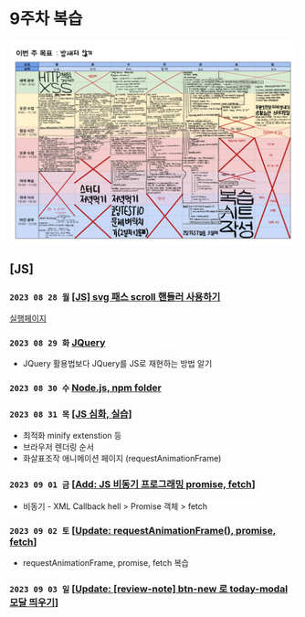 # 9주차 복습
![img](../images/planner_9.png)

## [JS]
### `2023 08 28 월` [[JS] svg 패스 scroll 핸들러 사용하기](https://github.com/sthgml/FES7/commit/19baa825896c41119ec699e622f2183eb706f0db)
[실행페이지](https://sthgml.github.io/FES7/HTML-CSS/20230828/index.html)

### `2023 08 29 화` [JQuery](https://github.com/sthgml/FES7/commit/1b271ebdb013ecf0631c8bd5ddb70cf253580478)
- JQuery 활용법보다 JQuery를 JS로 재현하는 방법 알기


### `2023 08 30 수` [ Node.js, npm folder](https://github.com/sthgml/FES7/commit/5722efe2514eea90a735d4017e218b10794c0130)

### `2023 08 31 목` [[JS 심화, 실습]](https://github.com/sthgml/FES7/commit/140b3a94a02c190c9510cef69241ab26d5f97683)
- 최적화 minify extenstion 등
- 브라우저 렌더링 순서
- 화살표조작 애니메이션 페이지 (requestAnimationFrame)

### `2023 09 01 금` [[Add: JS 비동기 프로그래밍 promise, fetch](https://github.com/sthgml/FES7/commit/1ca9b69f0922fe606ac4734bc35bad6fb4408fdc)]
- 비동기 - XML Callback hell > Promise 객체 > fetch

### `2023 09 02 토` [[Update: requestAnimationFrame(), promise, fetch](https://github.com/sthgml/FES7/commit/6705a51505a2fb3c7210cdd8a3a5cefafd517b8a)]
- requestAnimationFrame, promise, fetch 복습

### `2023 09 03 일` [[Update: [review-note] btn-new 로 today-modal 모달 띄우기](https://github.com/sthgml/FES7/commit/ab810818f8a2f13cc5c50946f14647ef7a5799ea)]